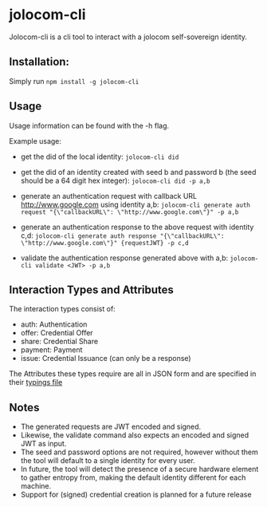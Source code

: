 # jolocom-cli
Jolocom-cli is a cli tool to interact with a jolocom self-sovereign identity.

## Installation:
Simply run `npm install -g jolocom-cli`

## Usage
Usage information can be found with the -h flag.

Example usage:
- get the did of the local identity:
`jolocom-cli did`

- get the did of an identity created with seed b and password b (the seed should be a 64 digit hex integer):
`jolocom-cli did -p a,b`

- generate an authentication request with callback URL http://www.google.com using identity a,b:
`jolocom-cli generate auth request "{\"callbackURL\": \"http://www.google.com\"}" -p a,b`

- generate an authentication response to the above request with identity c,d:
`jolocom-cli generate auth response "{\"callbackURL\": \"http://www.google.com\"}" {requestJWT} -p c,d`

- validate the authentication response generated above with a,b:
`jolocom-cli validate <JWT> -p a,b`

## Interaction Types and Attributes
The interaction types consist of:
- auth: Authentication
- offer: Credential Offer
- share: Credential Share
- payment: Payment
- issue: Credential Issuance (can only be a response)

The Attributes these types require are all in JSON form and are specified in their [typings file](https://github.com/jolocom/jolocom-lib/blob/master/ts/interactionTokens/interactionTokens.types.ts)

## Notes
- The generated requests are JWT encoded and signed.
- Likewise, the validate command also expects an encoded and signed JWT as input.
- The seed and password options are not required, however without them the tool will default to a single identity for every user.
- In future, the tool will detect the presence of a secure hardware element to gather entropy from, making the default identity different for each machine.
- Support for (signed) credential creation is planned for a future release
